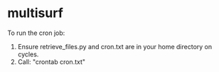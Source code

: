 multisurf
=========

To run the cron job:
1. Ensure retrieve_files.py and cron.txt are in your home directory on cycles.
2. Call: "crontab cron.txt"
